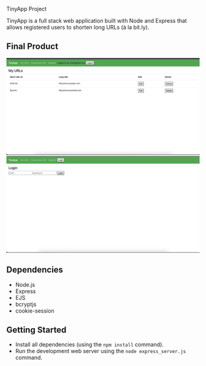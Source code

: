  TinyApp Project

TinyApp is a full stack web application built with Node and Express that allows registered users to shorten long URLs (à la bit.ly).

## Final Product

!["Screenshot of URL Page"](https://github.com/shafaqs/tinyapp/blob/main/docs/urls-page.png)
!["Screenshot of login page"](https://github.com/shafaqs/tinyapp/blob/main/docs/loginpage.png)

## Dependencies

- Node.js
- Express
- EJS
- bcryptjs
- cookie-session

## Getting Started

- Install all dependencies (using the `npm install` command).
- Run the development web server using the `node express_server.js` command.